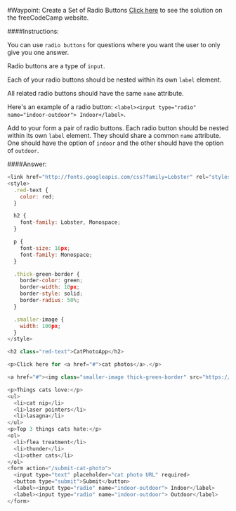 #Waypoint: Create a Set of Radio Buttons
<a href="http://freecodecamp.com/challenges/Waypoint:%20Create%20a%20Set%20of%20Radio%20Buttons?solution=%3Clink%20href%3D%22http%3A%2F%2Ffonts.googleapis.com%2Fcss%3Ffamily%3DLobster%22%20rel%3D%22stylesheet%22%20type%3D%22text%2Fcss%22%3E%0A%3Cstyle%3E%0A%20%20.red-text%20%7B%0A%20%20%20%20color%3A%20red%3B%0A%20%20%7D%0A%0A%20%20h2%20%7B%0A%20%20%20%20font-family%3A%20Lobster%2C%20Monospace%3B%0A%20%20%7D%0A%0A%20%20p%20%7B%0A%20%20%20%20font-size%3A%2016px%3B%0A%20%20%20%20font-family%3A%20Monospace%3B%0A%20%20%7D%0A%0A%20%20.thick-green-border%20%7B%0A%20%20%20%20border-color%3A%20green%3B%0A%20%20%20%20border-width%3A%2010px%3B%0A%20%20%20%20border-style%3A%20solid%3B%0A%20%20%20%20border-radius%3A%2050%25%3B%0A%20%20%7D%0A%0A%20%20.smaller-image%20%7B%0A%20%20%20%20width%3A%20100px%3B%0A%20%20%7D%0A%3C%2Fstyle%3E%0A%0A%3Ch2%20class%3D%22red-text%22%3ECatPhotoApp%3C%2Fh2%3E%0A%0A%3Cp%3EClick%20here%20for%20%3Ca%20href%3D%22%23%22%3Ecat%20photos%3C%2Fa%3E.%3C%2Fp%3E%0A%0A%3Ca%20href%3D%22%23%22%3E%3Cimg%20class%3D%22smaller-image%20thick-green-border%22%20src%3D%22https%3A%2F%2Fbit.ly%2Ffcc-relaxing-cat%22%3E%3C%2Fa%3E%0A%0A%3Cp%3EThings%20cats%20love%3A%3C%2Fp%3E%0A%3Cul%3E%0A%20%20%3Cli%3Ecat%20nip%3C%2Fli%3E%0A%20%20%3Cli%3Elaser%20pointers%3C%2Fli%3E%0A%20%20%3Cli%3Elasagna%3C%2Fli%3E%0A%3C%2Ful%3E%0A%3Cp%3ETop%203%20things%20cats%20hate%3A%3C%2Fp%3E%0A%3Col%3E%0A%20%20%3Cli%3Eflea%20treatment%3C%2Fli%3E%0A%20%20%3Cli%3Ethunder%3C%2Fli%3E%0A%20%20%3Cli%3Eother%20cats%3C%2Fli%3E%0A%3C%2Fol%3E%0A%3Cform%20action%3D%22%2Fsubmit-cat-photo%22%3E%0A%20%20%3Cinput%20type%3D%22text%22%20placeholder%3D%22cat%20photo%20URL%22%20required%3E%0A%20%20%3Cbutton%20type%3D%22submit%22%3ESubmit%3C%2Fbutton%3E%0A%20%20%3Clabel%3E%3Cinput%20type%3D%22radio%22%20name%3D%22indoor-outdoor%22%3E%20Indoor%3C%2Flabel%3E%0A%20%20%3Clabel%3E%3Cinput%20type%3D%22radio%22%20name%3D%22indoor-outdoor%22%3E%20Outdoor%3C%2Flabel%3E%0A%3C%2Fform%3E%0A" target="_blank">Click here</a> to see the solution on the freeCodeCamp website.


####Instructions:
<p class="wrappable negative-10">You can use <code>radio buttons</code> for questions where you want the user to only give you one answer.</p><p class="wrappable negative-10">Radio buttons are a type of <code>input</code>.</p><p class="wrappable negative-10">Each of your radio buttons should be nested within its own <code>label</code> element.</p><p class="wrappable negative-10">All related radio buttons should have the same <code>name</code> attribute.</p><p class="wrappable negative-10">Here&apos;s an example of a radio button: <code>&lt;label&gt;&lt;input type=&quot;radio&quot; name=&quot;indoor-outdoor&quot;&gt; Indoor&lt;/label&gt;</code>.</p><p class="wrappable negative-10">Add to your form a pair of radio buttons. Each radio button should be nested within its own <code>label</code> element. They should share a common <code>name</code> attribute. One should have the option of <code>indoor</code> and the other should have the option of <code>outdoor</code>.</p><div class="negative-bottom-margin-30"></div>


####Answer:
```javascript
<link href="http://fonts.googleapis.com/css?family=Lobster" rel="stylesheet" type="text/css">
<style>
  .red-text {
    color: red;
  }

  h2 {
    font-family: Lobster, Monospace;
  }

  p {
    font-size: 16px;
    font-family: Monospace;
  }

  .thick-green-border {
    border-color: green;
    border-width: 10px;
    border-style: solid;
    border-radius: 50%;
  }

  .smaller-image {
    width: 100px;
  }
</style>

<h2 class="red-text">CatPhotoApp</h2>

<p>Click here for <a href="#">cat photos</a>.</p>

<a href="#"><img class="smaller-image thick-green-border" src="https://bit.ly/fcc-relaxing-cat"></a>

<p>Things cats love:</p>
<ul>
  <li>cat nip</li>
  <li>laser pointers</li>
  <li>lasagna</li>
</ul>
<p>Top 3 things cats hate:</p>
<ol>
  <li>flea treatment</li>
  <li>thunder</li>
  <li>other cats</li>
</ol>
<form action="/submit-cat-photo">
  <input type="text" placeholder="cat photo URL" required>
  <button type="submit">Submit</button>
  <label><input type="radio" name="indoor-outdoor"> Indoor</label>
  <label><input type="radio" name="indoor-outdoor"> Outdoor</label>
</form>

```